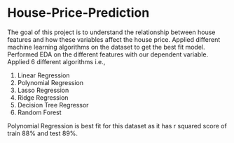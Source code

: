 # House-Price-Prediction
The goal of this project is to understand the relationship between house features and how these variables affect the house price.
Applied different machine learning algorithms on the dataset to get the best fit model.
Performed EDA on the different features with our dependent variable.
Applied 6 different algorithms i.e.,
1) Linear Regression
2) Polynomial Regression
3) Lasso Regression
4) Ridge Regression
5) Decision Tree Regressor
6) Random Forest

Polynomial Regression is best fit for this dataset as it has r squared score of train 88% and test 89%.
